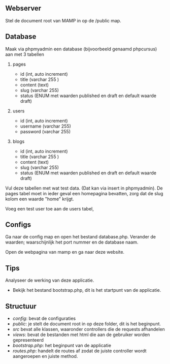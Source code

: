 ## Webserver
Stel de document root van MAMP in op de /public map.

## Database
Maak via phpmyadmin een database (bijvoorbeeld genaamd phpcursus) aan met 3 tabellen

1. pages
    - id (int, auto increment)
    - title (varchar 255 )
    - content (text)
    - slug (varchar 255)
    - status (ENUM met waarden published en draft en default waarde draft)
2. users
    - id (int, auto increment)
    - username (varchar 255)
    - password (varchar 255)

3. blogs
    - id (int, auto increment)
    - title (varchar 255 )
    - content (text)
    - slug (varchar 255)
    - status (ENUM met waarden published en draft en default waarde draft)

Vul deze tabellen met wat test data. (Dat kan via insert in phpmyadmin). De pages tabel moet in ieder geval een homepagina bevatten, zorg dat de slug kolom een waarde "home" krijgt.

Voeg een test user toe aan de users tabel,

## Configs
Ga naar de config map en open het bestand database.php.
Verander de waarden; waarschijnlijk het port nummer en de database naam. 

Open de webpagina van mamp en ga naar deze website.

## Tips

Analyseer de werking van deze applicatie.

- Bekijk het bestand bootstrap.php, dit is het startpunt van de applicatie.

## Structuur

- *config*: bevat de configuraties
- *public*: je stelt de document root in op deze folder, dit is het beginpunt.
- *src* bevat alle klassen, waaronder controllers die de requests afhandelen
- *views*: bevat de bestanden met html die aan de gebruiker worden gepresenteerd
- *bootstrap.php*: het beginpunt van de applicatie
- *routes.php*: handelt de routes af zodat de juiste controller wordt aangeroepen en juiste method. 